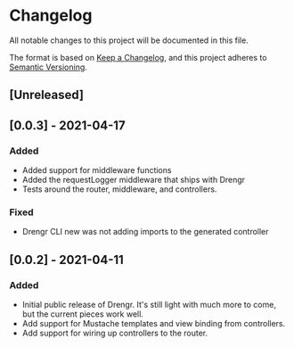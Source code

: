 # Changelog
All notable changes to this project will be documented in this file.

The format is based on [Keep a Changelog](https://keepachangelog.com/en/1.0.0/),
and this project adheres to [Semantic Versioning](https://semver.org/spec/v2.0.0.html).

## [Unreleased]

## [0.0.3] - 2021-04-17
### Added
- Added support for middleware functions
- Added the requestLogger middleware that ships with Drengr
- Tests around the router, middleware, and controllers.

### Fixed
- Drengr CLI new was not adding imports to the generated controller

## [0.0.2] - 2021-04-11
### Added
- Initial public release of Drengr. It's still light with much more to come, but the current pieces work well.
- Add support for Mustache templates and view binding from controllers.
- Add support for wiring up controllers to the router.
